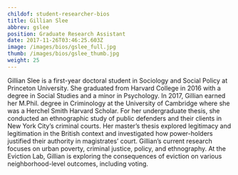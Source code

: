 ```yaml
---
childof: student-researcher-bios
title: Gillian Slee
abbrev: gslee
position: Graduate Research Assistant
date: 2017-11-26T03:46:25.603Z
image: /images/bios/gslee_full.jpg
thumb: /images/bios/gslee_thumb.jpg
weight: 25
---
```

Gillian Slee is a first-year doctoral student in Sociology and Social Policy at Princeton University. She graduated from Harvard College in 2016 with a degree in Social Studies and a minor in Psychology. In 2017, Gillian earned her M.Phil. degree in Criminology at the University of Cambridge where she was a Herchel Smith Harvard Scholar. For her undergraduate thesis, she conducted an ethnographic study of public defenders and their clients in New York City’s criminal courts. Her master’s thesis explored legitimacy and legitimation in the British context and investigated how power-holders justified their authority in magistrates’ court. Gillian’s current research focuses on urban poverty, criminal justice, policy, and ethnography. At the Eviction Lab, Gillian is exploring the consequences of eviction on various neighborhood-level outcomes, including voting.